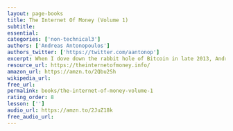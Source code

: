 ```yaml
---
layout: page-books
title: The Internet Of Money (Volume 1)
subtitle: 
essential: 
categories: ['non-technical3']
authors: ['Andreas Antonopoulos']
authors_twitter: ['https://twitter.com/aantonop']
excerpt: When I dove down the rabbit hole of Bitcoin in late 2013, Andreas’ YouTube talks and podcasts pulled me further in, and this book is a compilation of these entertaining and informative talks. The source videos are well worth watching, and this book is a good complement to them.
resource_url: https://theinternetofmoney.info/
amazon_url: https://amzn.to/2Qbu2Sh
wikipedia_url: 
free_url: 
permalink: books/the-internet-of-money-volume-1
rating_order: 8
lesson: ['']
audio_url: https://amzn.to/2JuZ18k
free_audio_url: 
---
```

